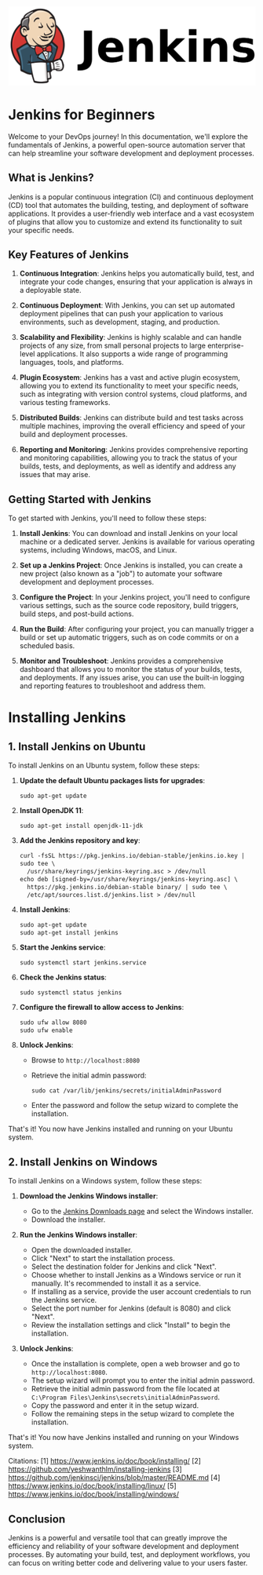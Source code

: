 
![jenkins-image](./Assets/jenkins_hero.png)

# Jenkins for Beginners

Welcome to your DevOps journey! In this documentation, we'll explore the fundamentals of Jenkins, a powerful open-source automation server that can help streamline your software development and deployment processes.

## What is Jenkins?

Jenkins is a popular continuous integration (CI) and continuous deployment (CD) tool that automates the building, testing, and deployment of software applications. It provides a user-friendly web interface and a vast ecosystem of plugins that allow you to customize and extend its functionality to suit your specific needs.

## Key Features of Jenkins

1. **Continuous Integration**: Jenkins helps you automatically build, test, and integrate your code changes, ensuring that your application is always in a deployable state.

2. **Continuous Deployment**: With Jenkins, you can set up automated deployment pipelines that can push your application to various environments, such as development, staging, and production.

3. **Scalability and Flexibility**: Jenkins is highly scalable and can handle projects of any size, from small personal projects to large enterprise-level applications. It also supports a wide range of programming languages, tools, and platforms.

4. **Plugin Ecosystem**: Jenkins has a vast and active plugin ecosystem, allowing you to extend its functionality to meet your specific needs, such as integrating with version control systems, cloud platforms, and various testing frameworks.

5. **Distributed Builds**: Jenkins can distribute build and test tasks across multiple machines, improving the overall efficiency and speed of your build and deployment processes.

6. **Reporting and Monitoring**: Jenkins provides comprehensive reporting and monitoring capabilities, allowing you to track the status of your builds, tests, and deployments, as well as identify and address any issues that may arise.

## Getting Started with Jenkins

To get started with Jenkins, you'll need to follow these steps:

1. **Install Jenkins**: You can download and install Jenkins on your local machine or a dedicated server. Jenkins is available for various operating systems, including Windows, macOS, and Linux.

2. **Set up a Jenkins Project**: Once Jenkins is installed, you can create a new project (also known as a "job") to automate your software development and deployment processes.

3. **Configure the Project**: In your Jenkins project, you'll need to configure various settings, such as the source code repository, build triggers, build steps, and post-build actions.

4. **Run the Build**: After configuring your project, you can manually trigger a build or set up automatic triggers, such as on code commits or on a scheduled basis.

5. **Monitor and Troubleshoot**: Jenkins provides a comprehensive dashboard that allows you to monitor the status of your builds, tests, and deployments. If any issues arise, you can use the built-in logging and reporting features to troubleshoot and address them.


# Installing Jenkins

## 1. Install Jenkins on Ubuntu

To install Jenkins on an Ubuntu system, follow these steps:

1. **Update the default Ubuntu packages lists for upgrades**:

   ```
   sudo apt-get update
   ```

2. **Install OpenJDK 11**:

   ```
   sudo apt-get install openjdk-11-jdk
   ```

3. **Add the Jenkins repository and key**:

   ```
   curl -fsSL https://pkg.jenkins.io/debian-stable/jenkins.io.key | sudo tee \
     /usr/share/keyrings/jenkins-keyring.asc > /dev/null
   echo deb [signed-by=/usr/share/keyrings/jenkins-keyring.asc] \
     https://pkg.jenkins.io/debian-stable binary/ | sudo tee \
     /etc/apt/sources.list.d/jenkins.list > /dev/null
   ```

4. **Install Jenkins**:

   ```
   sudo apt-get update
   sudo apt-get install jenkins
   ```

5. **Start the Jenkins service**:

   ```
   sudo systemctl start jenkins.service
   ```

6. **Check the Jenkins status**:

   ```
   sudo systemctl status jenkins
   ```

7. **Configure the firewall to allow access to Jenkins**:

   ```
   sudo ufw allow 8080
   sudo ufw enable
   ```

8. **Unlock Jenkins**:

   - Browse to `http://localhost:8080`
   - Retrieve the initial admin password:

     ```
     sudo cat /var/lib/jenkins/secrets/initialAdminPassword
     ```

   - Enter the password and follow the setup wizard to complete the installation.

That's it! You now have Jenkins installed and running on your Ubuntu system.

## 2. Install Jenkins on Windows

To install Jenkins on a Windows system, follow these steps:

1. **Download the Jenkins Windows installer**:
   - Go to the [Jenkins Downloads page](https://www.jenkins.io/download/) and select the Windows installer.
   - Download the installer.

2. **Run the Jenkins Windows installer**:
   - Open the downloaded installer.
   - Click "Next" to start the installation process.
   - Select the destination folder for Jenkins and click "Next".
   - Choose whether to install Jenkins as a Windows service or run it manually. It's recommended to install it as a service.
   - If installing as a service, provide the user account credentials to run the Jenkins service.
   - Select the port number for Jenkins (default is 8080) and click "Next".
   - Review the installation settings and click "Install" to begin the installation.

3. **Unlock Jenkins**:
   - Once the installation is complete, open a web browser and go to `http://localhost:8080`.
   - The setup wizard will prompt you to enter the initial admin password.
   - Retrieve the initial admin password from the file located at `C:\Program Files\Jenkins\secrets\initialAdminPassword`.
   - Copy the password and enter it in the setup wizard.
   - Follow the remaining steps in the setup wizard to complete the installation.

That's it! You now have Jenkins installed and running on your Windows system.

Citations:
[1] https://www.jenkins.io/doc/book/installing/
[2] https://github.com/yeshwanthlm/installing-jenkins
[3] https://github.com/jenkinsci/jenkins/blob/master/README.md
[4] https://www.jenkins.io/doc/book/installing/linux/
[5] https://www.jenkins.io/doc/book/installing/windows/

## Conclusion

Jenkins is a powerful and versatile tool that can greatly improve the efficiency and reliability of your software development and deployment processes. By automating your build, test, and deployment workflows, you can focus on writing better code and delivering value to your users faster.